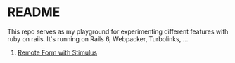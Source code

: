 # README

This repo serves as my playground for experimenting different features with ruby on rails. It's running on Rails 6, Webpacker, Turbolinks, ...

1. [Remote Form with Stimulus](https://github.com/chamnap/rails_play_ground/blob/master/docs/remote_form_with_stimulus.md)
